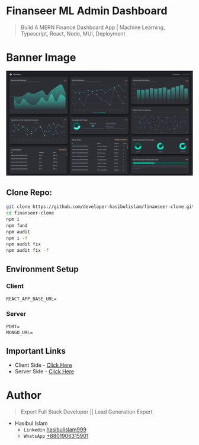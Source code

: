 # Finanseer ML Admin Dashboard

> Build A MERN Finance Dashboard App | Machine Learning, Typescript, React, Node, MUI, Deployment

# Banner Image

![Banner](./Banner.png)

## Clone Repo:

```bash
git clone https://github.com/developer-hasibulislam/finanseer-clone.git
cd finanseer-clone
npm i
npm fund
npm audit
npm i -f
npm audit fix
npm audit fix -f
```

## Environment Setup

### Client

```
REACT_APP_BASE_URL=
```

### Server

```
PORT=
MONGO_URL=
```

## Important Links

- Client Side - [Click Here](https://finanseer-clone.vercel.app)
- Server Side - [Click Here](https://finanseer-clone.onrender.com)

# Author

> Expert Full Stack Developer || Lead Generation Expert

- Hasibul Islam
  - `Linkedin` [hasibulislam999](https://www.linkedin.com/in/developer-hasibulislam)
  - `WhatsApp` [+8801906315901](https://wa.me/01906315901)
